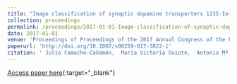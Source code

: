```yaml
---
title: "Image classification of synaptic dopamine transporters 123I-Ioflupane by machine learning techniques"
collection: proceedings
permalink: /proceedings/2017-01-01-Image-classification-of-synaptic-dopamine-transporters-123I-Ioflupane-by-machine-learning-techniques
date: 2017-01-01
venue: 'Proceedings of Proceedings of the 2017 Annual Congress of the European Association of Nuclear Medicine (EANM17)'
paperurl: 'http://doi.org/10.1007/s00259-017-3822-1'
citation: ' Julio Camacho-Cañamón,  María Victoria Guiote,  Antonio Mª Bueno,  Ester Rodríguez-Cáceres,  Elvira Carmona Asenjo,  Juan Antonio Casas,  Pedro Antonio Gutiérrez,  César Hervás-Martínez, &quot;Image classification of synaptic dopamine transporters 123I-Ioflupane by machine learning techniques.&quot; Proceedings of Proceedings of the 2017 Annual Congress of the European Association of Nuclear Medicine (EANM17), Vol.44(2), 2017, Vienna, Austria, pp.S285-S286.'
---
```

[Access paper here](http://doi.org/10.1007/s00259-017-3822-1){:target="_blank"}
